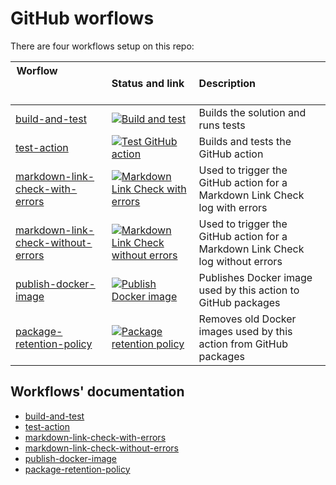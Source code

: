 # GitHub worflows

There are four workflows setup on this repo:

<!-- the &nbsp; is a trick to expand the width of the table column. You add as many &nbsp; as required to get the width you want. -->
| Worflow &nbsp; &nbsp; &nbsp; &nbsp; &nbsp; &nbsp; &nbsp; &nbsp; &nbsp; &nbsp; &nbsp; &nbsp; &nbsp; &nbsp; &nbsp; &nbsp; &nbsp; &nbsp; &nbsp; &nbsp; &nbsp; &nbsp; &nbsp; &nbsp; &nbsp; &nbsp; &nbsp; &nbsp; &nbsp; &nbsp; | Status and link                                                                                                                                                                                                                                                                                   | Description                                                                    |
| ------------------------------------------------------------------------------------------------------------------------------------------------------------------------------------------------------------------------- | :------------------------------------------------------------------------------------------------------------------------------------------------------------------------------------------------------------------------------------------------------------------------------------------------ | :----------------------------------------------------------------------------- |
| [build-and-test](/.github/workflows/build-test.yml)                                                                                                                                                                       | [![Build and test](https://github.com/edumserrano/markdown-link-check-log-parser/actions/workflows/build-test.yml/badge.svg)](https://github.com/edumserrano/markdown-link-check-log-parser/actions/workflows/build-test.yml)                                                                     | Builds the solution and runs tests                                             |
| [test-action](/.github/workflows/test-action.yml)                                                                                                                                                                         | [![Test GitHub action](https://github.com/edumserrano/markdown-link-check-log-parser/actions/workflows/test-action.yml/badge.svg)](https://github.com/edumserrano/markdown-link-check-log-parser/actions/workflows/test-action.yml)                                                               | Builds and tests the GitHub action                                             |
| [markdown-link-check-with-errors](/.github/workflows/markdown-link-check-with-errors.yml)                                                                                                                                 | [![Markdown Link Check with errors](https://github.com/edumserrano/markdown-link-check-log-parser/actions/workflows/markdown-link-check-with-errors.yml/badge.svg)](https://github.com/edumserrano/markdown-link-check-log-parser/actions/workflows/markdown-link-check-with-errors.yml)          | Used to trigger the GitHub action for a Markdown Link Check log with errors    |
| [markdown-link-check-without-errors](/.github/workflows/markdown-link-check-without-errors.yml)                                                                                                                           | [![Markdown Link Check without errors](https://github.com/edumserrano/markdown-link-check-log-parser/actions/workflows/markdown-link-check-without-errors.yml/badge.svg)](https://github.com/edumserrano/markdown-link-check-log-parser/actions/workflows/markdown-link-check-without-errors.yml) | Used to trigger the GitHub action for a Markdown Link Check log without errors |
| [publish-docker-image](/.github/workflows/publish-docker-image.yml)                                                                                                                                                       | [![Publish Docker image](https://github.com/edumserrano/markdown-link-check-log-parser/actions/workflows/publish-docker-image.yml/badge.svg)](https://github.com/edumserrano/markdown-link-check-log-parser/actions/workflows/publish-docker-image.yml)                                           | Publishes Docker image used by this action to GitHub packages                  |
| [package-retention-policy](/.github/workflows/package-retention-policy.yml)                                                                                                                                               | [![Package retention policy](https://github.com/edumserrano/markdown-link-check-log-parser/actions/workflows/package-retention-policy.yml/badge.svg)](https://github.com/edumserrano/markdown-link-check-log-parser/actions/workflows/package-retention-policy.yml)                               | Removes old Docker images used by this action from GitHub packages             |

## Workflows' documentation

- [build-and-test](/docs/dev-notes/workflows/build-and-test-workflow.md)
- [test-action](/docs/dev-notes/workflows/test-action-workflow.md)
- [markdown-link-check-with-errors](/docs/dev-notes/workflows/markdown-link-check-with-errors-workflow.md)
- [markdown-link-check-without-errors](/docs/dev-notes/workflows/markdown-link-check-without-errors-workflow.md)
- [publish-docker-image](/docs/dev-notes/workflows/publish-docker-image.md)
- [package-retention-policy](/docs/dev-notes/workflows/package-retention-policy.md)
